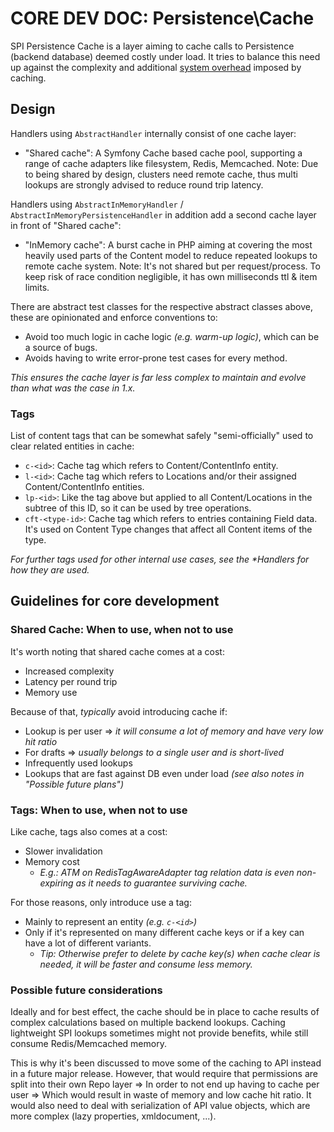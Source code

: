 
# CORE DEV DOC: Persistence\Cache

SPI Persistence Cache is a layer aiming to cache calls to Persistence (backend database) deemed costly under load. It
tries to balance this need up against the complexity and additional [system overhead](#guidelines-for-core-development) imposed by caching.

## Design

Handlers using `AbstractHandler` internally consist of one cache layer:

- "Shared cache": A Symfony Cache based cache pool, supporting a range of cache adapters like filesystem, Redis, Memcached.
   Note: Due to being shared by design, clusters need remote cache, thus multi lookups are strongly advised to reduce round trip latency.

Handlers using `AbstractInMemoryHandler` / `AbstractInMemoryPersistenceHandler` in addition add a second cache layer in front of "Shared cache":

- "InMemory cache": A burst cache in PHP aiming at covering the most heavily used parts of the Content model to reduce repeated lookups to remote cache system.
   Note: It's not shared but per request/process. To keep risk of race condition negligible, it has own milliseconds ttl & item limits.

There are abstract test classes for the respective abstract classes above, these are opinionated and enforce conventions to:
- Avoid too much logic in cache logic _(e.g. warm-up logic)_, which can be a source of bugs.
- Avoids having to write error-prone test cases for every method.

_This ensures the cache layer is far less complex to maintain and evolve than what was the case in 1.x._


### Tags

List of content tags that can be somewhat safely "semi-officially" used to clear related entities in cache:
- `c-<id>`: Cache tag which refers to Content/ContentInfo entity.
- `l-<id>`: Cache tag which refers to Locations and/or their assigned Content/ContentInfo entities.
- `lp-<id>`: Like the tag above but applied to all Content/Locations in the subtree of this ID, so it can be used by tree operations.
- `cft-<type-id>`: Cache tag which refers to entries containing Field data. It's used on Content Type changes that affect all Content items of the type.

_For further tags used for other internal use cases, see the *Handlers for how they are used._


## Guidelines for core development

### Shared Cache: When to use, when not to use

It's worth noting that shared cache comes at a cost:
- Increased complexity
- Latency per round trip
- Memory use

Because of that, *typically* avoid introducing cache if:
- Lookup is per user => _it will consume a lot of memory and have very low hit ratio_
- For drafts => _usually belongs to a single user and is short-lived_
- Infrequently used lookups
- Lookups that are fast against DB even under load _(see also notes in "Possible future plans")_


### Tags: When to use, when not to use

Like cache, tags also comes at a cost:
- Slower invalidation
- Memory cost
  - _E.g.: ATM on RedisTagAwareAdapter tag relation data is even non-expiring as it needs to guarantee surviving cache._

For those reasons, only introduce use a tag:
- Mainly to represent an entity _(e.g. `c-<id>`)_
- Only if it's represented on many different cache keys or if a key can have a lot of different variants.
    - _Tip: Otherwise prefer to delete by cache key(s) when cache clear is needed, it will be faster and consume less memory._

### Possible future considerations

Ideally and for best effect, the cache should be in place to cache results of complex calculations based on multiple backend
lookups. Caching lightweight SPI lookups sometimes might not provide benefits, while still consume Redis/Memcached memory.

This is why it's been discussed to move some of the caching to API instead in a future major release.
However, that would require that permissions are split into their own Repo layer => In order to not end
up having to cache per user => Which would result in waste of memory and low cache hit ratio.
It would also need to deal with serialization of API value objects, which are more complex (lazy properties, xmldocument, ...).
